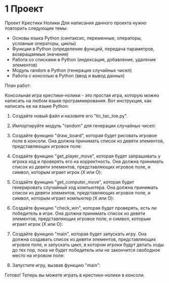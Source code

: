 # 1 Проект
Проект Крестики Нолики
Для написания данного проекта нужно повторить следующие темы:
- Основы языка Python (синтаксис, переменные, операторы, условные операторы, циклы)
- Функции в Python (определение функций, передача параметров, возвращаемые значения)
- Работа со списками в Python (индексация, добавление, удаление элементов)
- Модуль random в Python (генерация случайных чисел)
- Работа с консолью в Python (ввод и вывод данных)

План работ:

Консольная игра крестики-нолики - это простая игра, которую можно написать на любом языке программирования. Вот инструкция, как написать ее на языке Python:

1. Создайте новый файл и назовите его "tic_tac_toe.py".

2. Импортируйте модуль "random" для генерации случайных чисел:

3. Создайте функцию "draw_board", которая будет рисовать игровое поле в консоли. Она должна принимать список из девяти элементов, представляющих игровое поле:

4. Создайте функцию "get_player_move", которая будет запрашивать у игрока ход и проверять его на корректность. Она должна принимать список из девяти элементов, представляющих игровое поле, и символ, которым играет игрок (X или O):

5. Создайте функцию "get_computer_move", которая будет генерировать случайный ход компьютера. Она должна принимать список из девяти элементов, представляющих игровое поле, и символ, которым играет компьютер (X или O):

6. Создайте функцию "check_win", которая будет проверять, есть ли победитель в игре. Она должна принимать список из девяти элементов, представляющих игровое поле, и символ, которым играет игрок (X или O):

7. Создайте функцию "main", которая будет запускать игру. Она должна создавать список из девяти элементов, представляющих игровое поле, и запускать цикл, в котором игроки будут делать ходы до тех пор, пока не будет победитель или не закончится свободное место на игровом поле:

8. Запустите игру, вызвав функцию "main":


Готово! Теперь вы можете играть в крестики-нолики в консоли.

